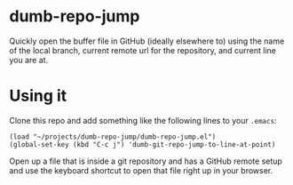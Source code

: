 # dumb-repo-jump

Quickly open the buffer file in GitHub (ideally elsewhere to) using the name of the local branch, current remote url for the repository, and current line you are at.

# Using it

Clone this repo and add something like the following lines to your `.emacs`:

```elisp
(load "~/projects/dumb-repo-jump/dumb-repo-jump.el")
(global-set-key (kbd "C-c j") 'dumb-git-repo-jump-to-line-at-point)
```

Open up a file that is inside a git repository and has a GitHub remote setup and use the keyboard shortcut to open that file right up in your browser.
